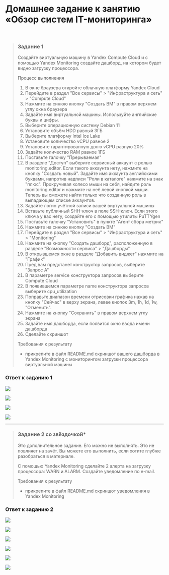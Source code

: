 # Домашнее задание к занятию «Обзор систем IT-мониторинга»
<br>

> ### Задание 1
> Создайте виртуальную машину в Yandex Compute Cloud и с помощью Yandex Monitoring создайте дашборд, на котором будет видно загрузку процессора.
>
> Процесс выполнения
> 1.	В окне браузера откройте облачную платформу Yandex Cloud
> 2.	Перейдите в раздел "Все сервисы" > "Инфраструктура и сеть" > "Compute Cloud"
> 3.	Нажмите на синюю кнопку "Создать ВМ" в правом верхнем углу окна браузера
> 4.	Задайте имя виртуальной машины. Используйте английские буквы и цифры.
> 5.	Выберите операционную систему Debian 11
> 6.	Установите объём HDD равный 3ГБ
> 7.	Выберите платформу Intel Ice Lake
> 8.	Установите количество vCPU равное 2
> 9.	Установите гарантированную долю vCPU равную 20%
> 10.	Задайте количество RAM равное 1ГБ
> 11.	Поставьте галочку "Прерываемая"
> 12.	В разделе "Доступ" выберите сервисный аккаунт с ролью monitoring.editor. Если такого аккаунта нету, нажмите на кнопку "Создать новый". Задайте имя аккаунта английскими буквами, напротив надписи "Роли в каталоге" нажмите на знак "плюс". Прокручивая колесо мыши на себя, найдите роль monitoring.editor и нажмите на неё левой кнопкой мыши. Теперь вы сможете найти только что созданную роль в выпадающем списке аккаунтов.
> 13.	Задайте логин учётной записи вашей виртуальной машины
> 14.	Вставьте публичный SHH-ключ в поле SSH-ключ. Если этого ключа у вас нету, создайте его с помощью утилиты PuTTYgen
> 15.	Поставьте галочку "Установить" в пункте "Агент сбора метрик"
> 16.	Нажмите на синюю кнопку "Создать ВМ"
> 17.	Перейдите в раздел "Все сервисы" > "Инфраструктура и сеть" > "Monitoring"
> 18.	Нажмите на кнопку "Создать дашборд", расположенную в разделе "Возможности сервиса" > "Дашборды"
> 19.	В открывшемся окне в разделе "Добавить виджет" нажмите на "График"
> 20.	Пред вам предстанет конструктор запросов, выберите "Запрос А"
> 21.	В параметре service конструктора запросов выберите Compute Cloud
> 22.	В появившемся параметре name конструктора запросов выберите cpu_utilization
> 23.	Поправьте диапазон времени отрисовки графика нажав на кнопку "Сейчас" в верху экрана, левее кнопок 3m, 1h, 1d, 1w, "Отменить".
> 24.	Нажмите на кнопку "Сохранить" в правом верхнем углу экрана
> 25.	Задайте имя дашборда, если появится окно ввода имени дашборда
> 26.	Сделайте скриншот
>
> Требования к результату
> *	прикрепите в файл README.md скриншот вашего дашборда в Yandex Monitoring с мониторингом загрузки процессора виртуальной машины
>
### Ответ к заданию 1

<kbd><img src="/img/smon-1.1.1.png"></kbd>

<kbd><img src="/img/smon-1.1.2.png"></kbd>

<kbd><img src="/img/smon-1.1.3.png"></kbd>

<kbd><img src="/img/smon-1.1.4.png"></kbd>

---

> ### Задание 2 со звёздочкой*
> Это дополнительное задание. Его можно не выполнять. Это не повлияет на зачёт. Вы можете его выполнить, если хотите глубже разобраться в материале.
>
> С помощью Yandex Monitoring сделайте 2 алерта на загрузку процессора: WARN и ALARM. Создайте уведомление по e-mail.
>
> Требования к результату
> *	прикрепите в файл README.md скриншот уведомления в Yandex Monitoring
>
### Ответ к заданию 2

<kbd><img src="/img/smon-1.2.1.png"></kbd>

<kbd><img src="/img/smon-1.2.2.png"></kbd>

<kbd><img src="/img/smon-1.2.3.png"></kbd>

<kbd><img src="/img/smon-1.2.4.png"></kbd>

<kbd><img src="/img/smon-1.2.5.png"></kbd>

<kbd><img src="/img/smon-1.2.6.png"></kbd>
